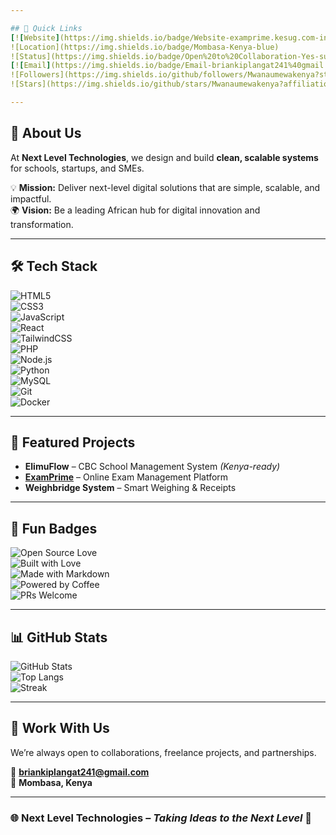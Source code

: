 ```yaml
---

## 🔖 Quick Links  
[![Website](https://img.shields.io/badge/Website-examprime.kesug.com-informational?logo=google-chrome)](https://examprime.kesug.com)  
![Location](https://img.shields.io/badge/Mombasa-Kenya-blue)  
![Status](https://img.shields.io/badge/Open%20to%20Collaboration-Yes-success)  
[![Email](https://img.shields.io/badge/Email-briankiplangat241%40gmail.com-red?logo=gmail)](mailto:briankiplangat241@gmail.com)  
![Followers](https://img.shields.io/github/followers/Mwanaumewakenya?style=social)  
![Stars](https://img.shields.io/github/stars/Mwanaumewakenya?affiliations=OWNER%2CCOLLABORATOR&style=social)  

---
```


## 🌟 About Us  
At **Next Level Technologies**, we design and build **clean, scalable systems** for schools, startups, and SMEs.  

💡 **Mission:** Deliver next-level digital solutions that are simple, scalable, and impactful.  
🌍 **Vision:** Be a leading African hub for digital innovation and transformation.  

---

## 🛠️ Tech Stack  
![HTML5](https://img.shields.io/badge/HTML5-–-orange?logo=html5)  
![CSS3](https://img.shields.io/badge/CSS3-–-blue?logo=css3)  
![JavaScript](https://img.shields.io/badge/JavaScript-–-yellow?logo=javascript)  
![React](https://img.shields.io/badge/React-–-lightgrey?logo=react)  
![TailwindCSS](https://img.shields.io/badge/Tailwind-–-06B6D4?logo=tailwindcss&logoColor=white)  
![PHP](https://img.shields.io/badge/PHP-–-777BB4?logo=php&logoColor=white)  
![Node.js](https://img.shields.io/badge/Node.js-–-339933?logo=nodedotjs&logoColor=white)  
![Python](https://img.shields.io/badge/Python-–-3776AB?logo=python&logoColor=white)  
![MySQL](https://img.shields.io/badge/MySQL-–-4479A1?logo=mysql&logoColor=white)  
![Git](https://img.shields.io/badge/Git-–-F05032?logo=git&logoColor=white)  
![Docker](https://img.shields.io/badge/Docker-–-2496ED?logo=docker&logoColor=white)  

---

## 📌 Featured Projects  
- **ElimuFlow** – CBC School Management System *(Kenya-ready)*  
- **[ExamPrime](https://examprime.kesug.com)** – Online Exam Management Platform  
- **Weighbridge System** – Smart Weighing & Receipts  

---

## 🔖 Fun Badges  
![Open Source Love](https://badges.frapsoft.com/os/v2/open-source.svg?v=103)  
![Built with Love](https://forthebadge.com/images/badges/built-with-love.svg)  
![Made with Markdown](https://forthebadge.com/images/badges/made-with-markdown.svg)  
![Powered by Coffee](https://forthebadge.com/images/badges/powered-by-coffee.svg)  
![PRs Welcome](https://img.shields.io/badge/PRs-welcome-brightgreen.svg?style=flat-square)  

---

## 📊 GitHub Stats  
![GitHub Stats](https://github-readme-stats.vercel.app/api?username=Mwanaumewakenya&show_icons=true&rank_icon=github&theme=tokyonight&cache_seconds=7200)  
![Top Langs](https://github-readme-stats.vercel.app/api/top-langs/?username=Mwanaumewakenya&layout=compact&theme=tokyonight&cache_seconds=7200)  
![Streak](https://streak-stats.demolab.com?user=Mwanaumewakenya&theme=tokyonight&cache_seconds=7200)  

---

## 🤝 Work With Us  
We’re always open to collaborations, freelance projects, and partnerships.  

📧 **briankiplangat241@gmail.com**  
📍 **Mombasa, Kenya**  

---

### 🌐 Next Level Technologies – *Taking Ideas to the Next Level* 🚀